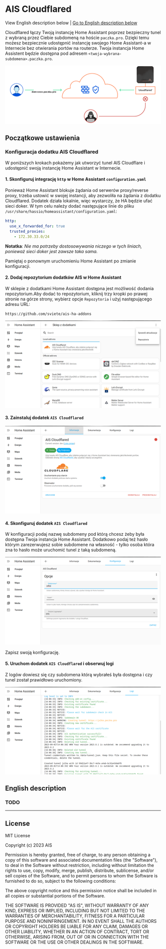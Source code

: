 # AIS Cloudflared

View English description below | [Go to English description below](#english-description)

Cloudflared łączy Twoją instancję Home Assistant poprzez bezpieczny tunel
z wybraną przez Ciebie subdomeną na hoście `paczka.pro`. Dzięki temu możesz
bezpiecznie udostępnić instancję swojego Home Assistant-a w Internecie
bez otwierania portów na routerze. Twoja instancja Home Assistent będzie
dostępna pod adresem `<twoja-wybrana-subdomena>.paczka.pro`.

![ais tunnel](
  https://raw.githubusercontent.com/sviete/ais-ha-addon-cloudflared/main/docs/images/ais-tunnel.png
  )

## Początkowe ustawienia

### Konfiguracja dodatku AIS Cloudflared

W poniższych krokach pokażemy jak utworzyć tunel AIS Cloudflare i udostępnić
swoją instancję Home Assistant w Internecie.

#### 1. Skonfiguruj integrację `http` w Home Assistant `configuration.yaml`

Ponieważ Home Assistant blokuje żądania od serwerów proxy/reverse proxy,
trzeba ustowić w swojej instancji, aby zezwoliła na żądania z dodatku
Cloudflared. Dodatek działa lokalnie, więc wystarczy, że HA będzie ufać
sieci doker. W tym celu należy dodać następujące linie do pliku `/usr/share/hassio/homeassistant/configuration.yaml`:

```yaml
http:
  use_x_forwarded_for: true
  trusted_proxies:
    - 172.30.33.0/24
```

**Notatka**: _Nie ma potrzeby dostosowywania niczego w tych liniach, ponieważ
sieci doker jest zawsze taka sama._

Pamiętaj o ponownym uruchomieniu Home Assistant po zmianie konfiguracji.

#### 2. Dodaj repozytorium dodatków AIS w Home Assistant

W sklepie z dodatkami Home Assistant dostępna jest możliwość dodania
repozytorium.Aby dodać to repozytorium, kliknij trzy kropki po prawej stronie
na górze strony, wybierz opcje `Repozytoria` i użyj następującego adresu URL:

```shel
https://github.com/sviete/ais-ha-addons
```

![ais tunnel](https://raw.githubusercontent.com/sviete/ais-ha-addon-cloudflared/main/docs/images/ais-repo-add.png)

#### 3. Zainstaluj dodatek `AIS Cloudflared`

![ais tunnel](https://raw.githubusercontent.com/sviete/ais-ha-addon-cloudflared/main/docs/images/ais-install.png)

#### 4. Skonfiguruj dodatek `AIS Cloudflared`

W konfiguracji podaj nazwę subdomeny pod którą chcesz żeby była dostępna Twoja
instancja Home Assistant. Dodatkowo podaj też hasło którym zarezerwujesz sobie
subdomene na własność - tylko osoba która zna to hasło może uruchomić tunel
z taką subdomeną.

![ais tunnel](https://raw.githubusercontent.com/sviete/ais-ha-addon-cloudflared/main/docs/images/ais-config.png)

Zapisz swoją konfigurację.

#### 5. Uruchom dodatek `AIS Cloudflared` i obserwuj logi

Z logów dowiesz się czy subdomena którą wybrałeś była dostępna i czy tunel
został prawidłowo uruchomiony.

![ais tunnel](https://raw.githubusercontent.com/sviete/ais-ha-addon-cloudflared/main/docs/images/ais-logs.png)

## English description

### TODO

---

## License

MIT License

Copyright (c) 2023 AIS

Permission is hereby granted, free of charge, to any person obtaining a copy
of this software and associated documentation files (the "Software"), to deal
in the Software without restriction, including without limitation the rights
to use, copy, modify, merge, publish, distribute, sublicense, and/or sell
copies of the Software, and to permit persons to whom the Software is
furnished to do so, subject to the following conditions:

The above copyright notice and this permission notice shall be included in all
copies or substantial portions of the Software.

THE SOFTWARE IS PROVIDED "AS IS", WITHOUT WARRANTY OF ANY KIND, EXPRESS OR
IMPLIED, INCLUDING BUT NOT LIMITED TO THE WARRANTIES OF MERCHANTABILITY,
FITNESS FOR A PARTICULAR PURPOSE AND NONINFRINGEMENT. IN NO EVENT SHALL THE
AUTHORS OR COPYRIGHT HOLDERS BE LIABLE FOR ANY CLAIM, DAMAGES OR OTHER
LIABILITY, WHETHER IN AN ACTION OF CONTRACT, TORT OR OTHERWISE, ARISING FROM,
OUT OF OR IN CONNECTION WITH THE SOFTWARE OR THE USE OR OTHER DEALINGS IN THE
SOFTWARE.
